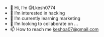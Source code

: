 - 👋 Hi, I’m @Lkesh0774
- 👀 I’m interested in hacking 
- 🌱 I’m currently learning marketing 
- 💞️ I’m looking to collaborate on ...
- 📫 How to reach me keshoa07@gmail.com
